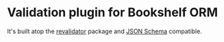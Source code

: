 # Validation plugin for Bookshelf ORM

It's built atop the <a href="https://www.npmjs.com/package/revalidator">revalidator</a> package
and <a href="http://tools.ietf.org/html/draft-zyp-json-schema-04">JSON Schema</a> compatible.
